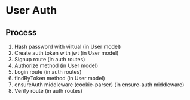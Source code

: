 # User Auth

## Process
1. Hash password with virtual (in User model)
1. Create auth token with jwt (in User model)
1. Signup route (in auth routes)
1. Authorize method (in User model)
1. Login route (in auth routes)
1. findByToken method (in User model)
1. ensureAuth middleware (cookie-parser) (in ensure-auth middleware)
1. Verify route (in auth routes)